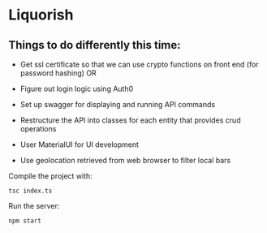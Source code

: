 # Liquorish

## Things to do differently this time:

- Get ssl certificate so that we can use crypto functions on front end (for password hashing)
OR
- Figure out login logic using Auth0

- Set up swagger for displaying and running API commands
- Restructure the API into classes for each entity that provides crud operations
- User MaterialUI for UI development
- Use geolocation retrieved from web browser to filter local bars

Compile the project with:
```
tsc index.ts
```

Run the server:
```
npm start
```
